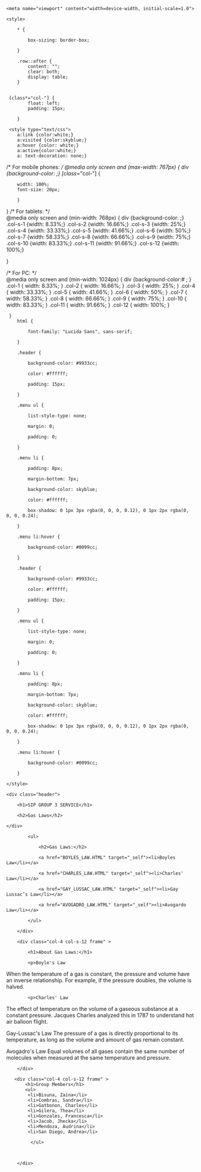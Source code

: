 
<html>

<head>

    <meta name="viewport" content="width=device-width, initial-scale=1.0">

    <style>

        * {

            box-sizing: border-box;

        }

        .row::after {
            content: "";
            clear: both;
            display: table;
        }

    
     [class*="col-"] {
            float: left;
            padding: 15px;

        }

     <style type="text/css">
        a:link {color:white;}
        a:visited {color:skyblue;}
        a:hover {color: white;}
        a:active{color:white;}
        a: text-decoration: none;}
    


/* For mobile phones: */
@media only screen and (max-width: 767px) {
    div {background-color: ;}
    [class*="col-"] {
        
        width: 100%;
        font-size: 20px;
       
        }
 }
/* For tablets: */      
@media only screen and (min-width: 768px) {
   div {background-color: ;}
  .col-s-1 {width: 8.33%;}
  .col-s-2 {width: 16.66%;}
  .col-s-3 {width: 25%;}
  .col-s-4 {width: 33.33%;}
  .col-s-5 {width: 41.66%;}
  .col-s-6 {width: 50%;}
  .col-s-7 {width: 58.33%;}
  .col-s-8 {width: 66.66%;}
  .col-s-9 {width: 75%;}
  .col-s-10 {width: 83.33%;}
  .col-s-11 {width: 91.66%;}
  .col-s-12 {width: 100%;}

}


/* For PC: */      
@media only screen and (min-width: 1024px) {
   div {background-color:# ;  }
        .col-1 { width: 8.33%; }
        .col-2 { width: 16.66%; }
        .col-3 { width: 25%; }
        .col-4 { width: 33.33%; }
        .col-5 { width: 41.66%; }
        .col-6 { width: 50%; }
        .col-7 { width: 58.33%; }
        .col-8 { width: 66.66%; }
        .col-9 { width: 75%; }
        .col-10 { width: 83.33%; }
        .col-11 { width: 91.66%; }
        .col-12 { width: 100%; }

     } 
        html {

            font-family: "Lucida Sans", sans-serif;

        }

        .header {

            background-color: #9933cc;

            color: #ffffff;

            padding: 15px;

        }

        .menu ul {

            list-style-type: none;

            margin: 0;

            padding: 0;

        }

        .menu li {

            padding: 8px;

            margin-bottom: 7px;

            background-color: skyblue;

            color: #ffffff;

            box-shadow: 0 1px 3px rgba(0, 0, 0, 0.12), 0 1px 2px rgba(0, 0, 0, 0.24);

        }

        .menu li:hover {

            background-color: #0099cc;

        }

        .header {

            background-color: #9933cc;

            color: #ffffff;

            padding: 15px;

        }

        .menu ul {

            list-style-type: none;

            margin: 0;

            padding: 0;

        }

        .menu li {

            padding: 8px;

            margin-bottom: 7px;

            background-color: skyblue;

            color: #ffffff;

            box-shadow: 0 1px 3px rgba(0, 0, 0, 0.12), 0 1px 2px rgba(0, 0, 0, 0.24);

        }

        .menu li:hover {

            background-color: #0099cc;

        }

    </style>

</head>

<body>
 
    <div class="header">

        <h1>SIP GROUP 3 SERVICE</h1>

        <h2>Gas Laws</h2>

    </div>
 
   
 <div class="row">
        <div class="col-4 col-s-12 menu" >

            <ul>

                <h2>Gas Laws:</h2>

                <a href="BOYLES_LAW.HTML" target="_self"><li>Boyles Law</li></a>

                <a href="CHARLES_LAW.HTML" target="_self"><li>Charles' Law</li></a>

                <a href="GAY_LUSSAC_LAW.HTML" target="_self"><li>Gay Lussac’s Law</li></a>

                <a href="AVOGADRO_LAW.HTML" target="_self"><li>Avogardo Law</li></a>

            </ul>

        </div>
 
        <div class="col-4 col-s-12 frame" >

            <h1>About Gas Laws:</h1>

            <p>Boyle's Law
When the temperature of a gas is constant, the pressure and volume have an inverse relationship. For example, if the pressure doubles, the volume is halved.</p>

            <p>Charles' Law
The effect of temperature on the volume of a gaseous substance at a constant pressure. Jacques Charles analyzed this in 1787 to understand hot air balloon flight.</p>
<p>Gay-Lussac's Law
The pressure of a gas is directly proportional to its temperature, as long as the volume and amount of gas remain constant.</p>
<p>Avogadro's Law
Equal volumes of all gases contain the same number of molecules when measured at the same temperature and pressure.</p>

        </div>

       <div class="col-4 col-s-12 frame" >
           <h1>Group Members</h1> 
           <ul>
            <li>Bisuna, Zaina</li>
            <li>Combras, Sandra</li>
            <li>Gatbonon, Charles</li>
            <li>Gilera, Thea</li>
            <li>Gonzales, Francesca</li>
            <li>Jacob, Jhecka</li>
            <li>Mendoza, Audrina</li>
            <li>San Diego, Andrea</li>
       
             </ul>



        </div>
</div>
   
 



</body>

</html>

